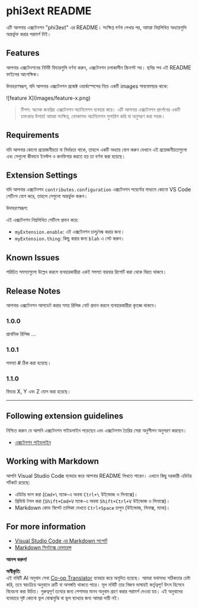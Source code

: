 <!--
CO_OP_TRANSLATOR_METADATA:
{
  "original_hash": "be0b2937160c486180ded27e4f14adeb",
  "translation_date": "2025-07-16T16:34:40+00:00",
  "source_file": "code/07.Lab/01/AIPC/extensions/phi3ext/README.md",
  "language_code": "bn"
}
-->
# phi3ext README

এটি আপনার এক্সটেনশন "phi3ext" এর README। সংক্ষিপ্ত বর্ণনা লেখার পর, আমরা নিম্নলিখিত অধ্যায়গুলি অন্তর্ভুক্ত করার পরামর্শ দিই।

## Features

আপনার এক্সটেনশনের নির্দিষ্ট ফিচারগুলি বর্ণনা করুন, এক্সটেনশন চলাকালীন স্ক্রিনশট সহ। ছবির পথ এই README ফাইলের আপেক্ষিক।

উদাহরণস্বরূপ, যদি আপনার এক্সটেনশন প্রজেক্ট ওয়ার্কস্পেসের নিচে একটি images সাবফোল্ডার থাকে:

\!\[feature X\]\(images/feature-x.png\)

> টিপস: অনেক জনপ্রিয় এক্সটেনশন অ্যানিমেশন ব্যবহার করে। এটি আপনার এক্সটেনশন প্রদর্শনের একটি চমৎকার উপায়! আমরা সংক্ষিপ্ত, ফোকাসড অ্যানিমেশন সুপারিশ করি যা অনুসরণ করা সহজ।

## Requirements

যদি আপনার কোনো প্রয়োজনীয়তা বা নির্ভরতা থাকে, তাহলে একটি অধ্যায় যোগ করুন যেখানে এই প্রয়োজনীয়তাগুলো এবং সেগুলো কীভাবে ইনস্টল ও কনফিগার করতে হয় তা বর্ণনা করা হয়েছে।

## Extension Settings

যদি আপনার এক্সটেনশন `contributes.configuration` এক্সটেনশন পয়েন্টের মাধ্যমে কোনো VS Code সেটিংস যোগ করে, তাহলে সেগুলো অন্তর্ভুক্ত করুন।

উদাহরণস্বরূপ:

এই এক্সটেনশন নিম্নলিখিত সেটিংস প্রদান করে:

* `myExtension.enable`: এই এক্সটেনশন চালু/বন্ধ করার জন্য।
* `myExtension.thing`: কিছু করার জন্য `blah` এ সেট করুন।

## Known Issues

পরিচিত সমস্যাগুলো উল্লেখ করলে ব্যবহারকারীরা একই সমস্যা বারবার রিপোর্ট করা থেকে বিরত থাকবে।

## Release Notes

আপনার এক্সটেনশন আপডেট করার সময় রিলিজ নোট প্রদান করলে ব্যবহারকারীরা কৃতজ্ঞ থাকবে।

### 1.0.0

প্রাথমিক রিলিজ ...

### 1.0.1

সমস্যা # ঠিক করা হয়েছে।

### 1.1.0

ফিচার X, Y এবং Z যোগ করা হয়েছে।

---

## Following extension guidelines

নিশ্চিত করুন যে আপনি এক্সটেনশন গাইডলাইন পড়েছেন এবং এক্সটেনশন তৈরির সেরা অনুশীলন অনুসরণ করছেন।

* [এক্সটেনশন গাইডলাইন](https://code.visualstudio.com/api/references/extension-guidelines?WT.mc_id=aiml-137032-kinfeylo)

## Working with Markdown

আপনি Visual Studio Code ব্যবহার করে আপনার README লিখতে পারেন। এখানে কিছু দরকারী এডিটর শর্টকাট রয়েছে:

* এডিটর ভাগ করা (`Cmd+\` ম্যাক-এ অথবা `Ctrl+\` উইন্ডোজ ও লিনাক্সে)।
* প্রিভিউ টগল করা (`Shift+Cmd+V` ম্যাক-এ অথবা `Shift+Ctrl+V` উইন্ডোজ ও লিনাক্সে)।
* Markdown কোড স্নিপেট তালিকা দেখতে `Ctrl+Space` চাপুন (উইন্ডোজ, লিনাক্স, ম্যাক)।

## For more information

* [Visual Studio Code এর Markdown সাপোর্ট](http://code.visualstudio.com/docs/languages/markdown?WT.mc_id=aiml-137032-kinfeylo)
* [Markdown সিনট্যাক্স রেফারেন্স](https://help.github.com/articles/markdown-basics/)

**আনন্দ করুন!**

**অস্বীকৃতি**:  
এই নথিটি AI অনুবাদ সেবা [Co-op Translator](https://github.com/Azure/co-op-translator) ব্যবহার করে অনূদিত হয়েছে। আমরা যথাসাধ্য সঠিকতার চেষ্টা করি, তবে স্বয়ংক্রিয় অনুবাদে ত্রুটি বা অসঙ্গতি থাকতে পারে। মূল নথিটি তার নিজস্ব ভাষায়ই কর্তৃত্বপূর্ণ উৎস হিসেবে বিবেচনা করা উচিত। গুরুত্বপূর্ণ তথ্যের জন্য পেশাদার মানব অনুবাদ গ্রহণ করার পরামর্শ দেওয়া হয়। এই অনুবাদের ব্যবহারে সৃষ্ট কোনো ভুল বোঝাবুঝি বা ভুল ব্যাখ্যার জন্য আমরা দায়ী নই।